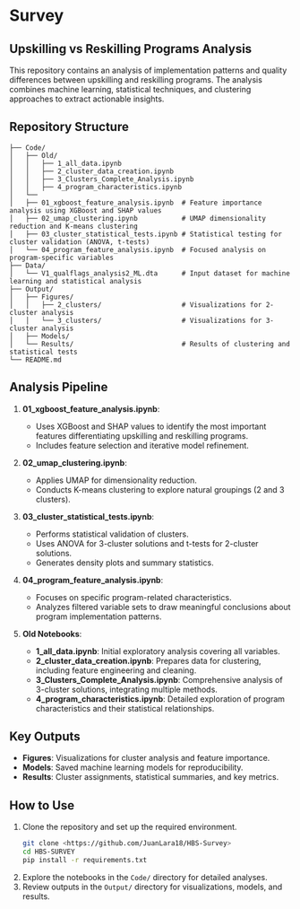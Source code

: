 # Survey

## Upskilling vs Reskilling Programs Analysis

This repository contains an analysis of implementation patterns and quality differences between upskilling and reskilling programs. The analysis combines machine learning, statistical techniques, and clustering approaches to extract actionable insights.

## Repository Structure

```
├── Code/
│   ├── Old/
│   │   ├── 1_all_data.ipynb             
│   │   ├── 2_cluster_data_creation.ipynb 
│   │   ├── 3_Clusters_Complete_Analysis.ipynb  
│   │   ├── 4_program_characteristics.ipynb 
│   └── 
│   ├── 01_xgboost_feature_analysis.ipynb  # Feature importance analysis using XGBoost and SHAP values
│   ├── 02_umap_clustering.ipynb           # UMAP dimensionality reduction and K-means clustering
│   ├── 03_cluster_statistical_tests.ipynb # Statistical testing for cluster validation (ANOVA, t-tests)
│   └── 04_program_feature_analysis.ipynb  # Focused analysis on program-specific variables
├── Data/
│   └── V1_qualflags_analysis2_ML.dta      # Input dataset for machine learning and statistical analysis
├── Output/
│   ├── Figures/
│   │   ├── 2_clusters/                    # Visualizations for 2-cluster analysis
│   │   └── 3_clusters/                    # Visualizations for 3-cluster analysis
│   ├── Models/                            
│   └── Results/                           # Results of clustering and statistical tests
└── README.md                              
```

## Analysis Pipeline

1. **01_xgboost_feature_analysis.ipynb**:
   - Uses XGBoost and SHAP values to identify the most important features differentiating upskilling and reskilling programs.
   - Includes feature selection and iterative model refinement.

2. **02_umap_clustering.ipynb**:
   - Applies UMAP for dimensionality reduction.
   - Conducts K-means clustering to explore natural groupings (2 and 3 clusters).

3. **03_cluster_statistical_tests.ipynb**:
   - Performs statistical validation of clusters.
   - Uses ANOVA for 3-cluster solutions and t-tests for 2-cluster solutions.
   - Generates density plots and summary statistics.

4. **04_program_feature_analysis.ipynb**:
   - Focuses on specific program-related characteristics.
   - Analyzes filtered variable sets to draw meaningful conclusions about program implementation patterns.

5. **Old Notebooks**:
   - **1_all_data.ipynb**: Initial exploratory analysis covering all variables.
   - **2_cluster_data_creation.ipynb**: Prepares data for clustering, including feature engineering and cleaning.
   - **3_Clusters_Complete_Analysis.ipynb**: Comprehensive analysis of 3-cluster solutions, integrating multiple methods.
   - **4_program_characteristics.ipynb**: Detailed exploration of program characteristics and their statistical relationships.

## Key Outputs

- **Figures**: Visualizations for cluster analysis and feature importance.
- **Models**: Saved machine learning models for reproducibility.
- **Results**: Cluster assignments, statistical summaries, and key metrics.

## How to Use

1. Clone the repository and set up the required environment.
   ```bash
   git clone <https://github.com/JuanLara18/HBS-Survey>
   cd HBS-SURVEY
   pip install -r requirements.txt
   ```
2. Explore the notebooks in the `Code/` directory for detailed analyses.
3. Review outputs in the `Output/` directory for visualizations, models, and results.